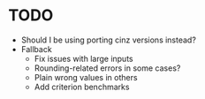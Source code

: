 # TODO

- Should I be using porting cinz versions instead?
- Fallback
	- Fix issues with large inputs
    - Rounding-related errors in some cases?
    - Plain wrong values in others
	- Add criterion benchmarks
